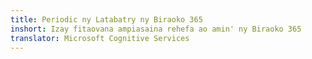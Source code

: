 ```yaml
---
title: Periodic ny Latabatry ny Biraoko 365
inshort: Izay fitaovana ampiasaina rehefa ao amin' ny Biraoko 365
translator: Microsoft Cognitive Services
---
```





